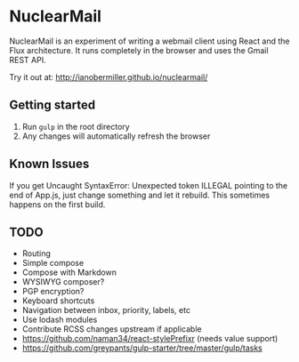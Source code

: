 # NuclearMail
NuclearMail is an experiment of writing a webmail client using React and the Flux architecture. It runs completely in the browser and uses the Gmail REST API.

Try it out at: http://ianobermiller.github.io/nuclearmail/

## Getting started

1. Run `gulp` in the root directory
2. Any changes will automatically refresh the browser

## Known Issues

If you get Uncaught SyntaxError: Unexpected token ILLEGAL pointing to the end of App.js, just change something and let it rebuild. This sometimes happens on the first build.

## TODO

- Routing
- Simple compose
- Compose with Markdown
- WYSIWYG composer?
- PGP encryption?
- Keyboard shortcuts
- Navigation between inbox, priority, labels, etc
- Use lodash modules
- Contribute RCSS changes upstream if applicable
- https://github.com/naman34/react-stylePrefixr (needs value support)
- https://github.com/greypants/gulp-starter/tree/master/gulp/tasks
